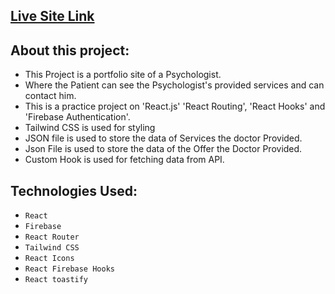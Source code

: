 ## [Live Site Link](https://happy-hearts-sparrow.web.app/)

## About this project:

- This Project is a portfolio site of a Psychologist.
- Where the Patient can see the Psychologist's provided services and can contact him.
- This is a practice project on 'React.js' 'React Routing', 'React Hooks' and 'Firebase Authentication'.
- Tailwind CSS is used for styling
- JSON file is used to store the data of Services the doctor Provided.
- Json File is used to store the data of the Offer the Doctor Provided.
- Custom Hook is used for fetching data from API.

## Technologies Used:

- `React`
- `Firebase`
- `React Router`
- `Tailwind CSS`
- `React Icons`
- `React Firebase Hooks`
- `React toastify`
